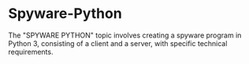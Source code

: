 # Spyware-Python
The "SPYWARE PYTHON" topic involves creating a spyware program in Python 3, consisting of a client and a server, with specific technical requirements.
